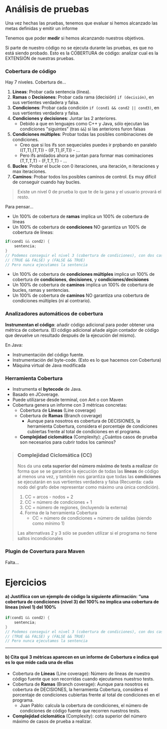 # Análisis de pruebas

Una vez hechas las pruebas, tenemos que evaluar si hemos alcanzado las metas definidas y emitir un informe

Tenemos que poder **medir** si hemos alcanzando nuestros objetivos.

Si parte de nuestro código no se ejecuta durante las pruebas, es que no está siendo probado.
Esto es la COBERTURA de código: analizar cual es la EXTENSIÓN de nuestras pruebas.

### Cobertura de código

Hay 7 niveles. Cobertura de...
1. **Líneas**: Probar cada sentencia (línea).
2. **Ramas** o **Decisiones**: Probar cada rama (decisión) `if (decisión)`, en sus vertientes verdadera y falsa.
3. **Condiciones**: Probar cada condición `if (cond1 && cond2 || cond3)`, en sus vertientes verdadera y falsa.
4. **Condiciones y decisiones**: Juntar las 2 anteriores.
    * Debido a que en lenguajes como C++ y Java, sólo ejecutan las condiciones "siguintes" (tras `&&`) si las anteriores furon falsas 
5. **Condiciones múltiples**: Probar todas las posibles combinaciones de condiciones.
    * Creo que si los ifs son sequeciales puedes ir prpbando en paralelo ((T,T),(T,T)) - ((F,T),(F,T)) - ...
    * Pero ifs anidados ahora se juntan para formar mas cominaciones (T,T,T,T) - (F,T,T,T) - ...
6. **Bucles**: Probar el bucle con 0 iteraciones, una iteración, n iteraciones y max iteraciones.
7. **Caminos**: Probar todos los posibles caminos de control. Es muy difícil de conseguir cuando hay bucles.

> Existe un nivel 0 de prueba lo que te de la gana y el usuario provará el resto.

Para pensar...
* Un 100% de cobertura de **ramas** implica un 100% de cobertura de líneas
* Un 100% de cobertura de **condiciones** NO garantiza un 100% de cobertura de líneas:

```java
if(cond1 && cond2) {
    sentencia;
}
// Podemos conseguir el nivel 3 (cobertura de condiciones), con dos casos:
// (TRUE && FALSE) y (FALSE && TRUE)
// Pero nunca ejecutamos la sentencia
```
* Un 100% de cobertura de **condiciones múltiples** implica un 100% de cobertura de **condiciones**, **decisiones**, y **condiciones/decisiones**
* Un 100% de cobertura de **caminos** implica un 100% de cobertura de bucles, ramas y sentencias.
* Un 100% de cobertura de **caminos** NO garantiza una cobertura de condiciones múltiples (ni al contrario).

### Analizadores automáticos de cobertura

**Instrumentan el código**: añadir código adicional para poder obtener una métrica de cobertura. (El código adicional añade algún contador de código que devuelve un resultado después de la ejecución del mismo).

En Java:
* Instrumentación del código fuente.
* Instrumentación del byte-code. (Esto es lo que hacemos con Cobertura)
* Máquina virtual de Java modificada

### Herramienta Cobertura

* Instrumenta el **bytecode** de Java.
* Basado en JCoverage.
* Puede utilizarse desde terminal, con Ant o con Maven
* Cobertura genera un informe con 3 métricas concretas:
  * Cobertura de **Líneas** (Line coverage)
  * Cobertura de **Ramas** (Branch coverage)
    * Aunque para nosotros es cobertura de DECISIONES, la herramienta Cobertura, considera el porcentaje de condiciones cubiertas frente al total de condiciones en el programa.
  * **Complejidad ciclomática** (Complexity): ¿Cuántos casos de prueba son necesarios para cubrir todos los caminos?

> ### Complejidad Ciclomática (CC)
>
> Nos da una **cota superior del número máximo de tests a realizar** de forma que se se garantice la ejecución de todas las **líneas** de código al menos una vez, y también nos garantiza que todas las **condiciones** se ejecutarán en sus vertientes verdadera y falsa (Recuerda: cada nodo del grafo debe representar como máximo una única condición).
>
> 1. CC = arcos - nodos + 2
> 2. CC = número de condiciones + 1
> 3. CC = número de regiones, (incluyendo la externa)
> 4. Forma de la herramienta Cobertura
>    * CC = número de condiciones + número de salidas (siendo como mínimo 1)
>
> Las alternativas 2 y 3 sólo se pueden utilizar si el programa no tiene saltos incondicionales

### Plugin de Covertura para Maven

Falta...

# Ejercicios

#### a) Justifiica con un ejemplo de código la siguiente afiirmación: “una cobertura de condiciones (nivel 3) del 100% no implica una cobertura de líneas (nivel 1) del 100%

```java
if(cond1 && cond2) {
    sentencia;
}
// Podemos conseguir el nivel 3 (cobertura de condiciones), con dos casos:
// (TRUE && FALSE) y (FALSE && TRUE)
// Pero nunca ejecutamos la sentencia
```

---

#### b) Cita qué 3 métricas aparecen en un informe de Cobertura e indica qué es lo que mide cada una de ellas

* Cobertura de **Líneas** (Line coverage): Número de líneas de nuestro código fuente que son recorridas cuando ejecutamos nuestrso tests.
* Cobertura de **Ramas** (Branch coverage): Aunque para nosotros es cobertura de DECISIONES, la herramienta Cobertura, considera el porcentaje de condiciones cubiertas frente al total de condiciones en el programa.
  * Juan Pablo: calcula la cobertura de condiciones, el número de condiciones de código fuente que recorren nuestros tests.
* **Complejidad ciclomática** (Complexity): cota superior del número máximo de casos de prueba a realizar.
